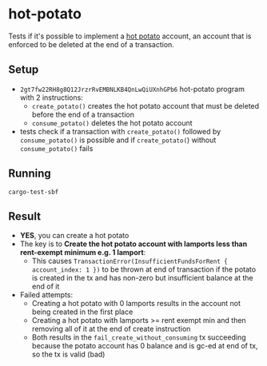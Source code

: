 # hot-potato

Tests if it's possible to implement a [hot potato](https://examples.sui.io/patterns/hot-potato.html) account, an account that is enforced to be deleted at the end of a transaction. 

## Setup

- `2gt7fw22RH8g8Q12JrzrRvEMBNLKB4QnLwQiUXnhGPb6` hot-potato program with 2 instructions:
    - `create_potato()` creates the hot potato account that must be deleted before the end of a transaction
    - `consume_potato()` deletes the hot potato account
- tests check if a transaction with `create_potato()` followed by `consume_potato()` is possible and if `create_potato(`) without `consume_potato()` fails

## Running

```
cargo-test-sbf
```

## Result

- **YES**, you can create a hot potato
- The key is to **Create the hot potato account with lamports less than rent-exempt minimum e.g. 1 lamport**:
    - This causes `TransactionError(InsufficientFundsForRent { account_index: 1 })` to be thrown at end of transaction if the potato is created in the tx and has non-zero but insufficient balance at the end of it
- Failed attempts:
    - Creating a hot potato with 0 lamports results in the account not being created in the first place
    - Creating a hot potato with lamports >= rent exempt min and then removing all of it at the end of create instruction
    - Both results in the `fail_create_without_consuming` tx succeeding because the potato account has 0 balance and is gc-ed at end of tx, so the tx is valid (bad)
